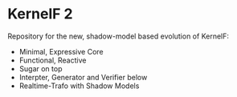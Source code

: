 # KernelF 2

Repository for the new, shadow-model based evolution of KernelF:

* Minimal, Expressive Core
* Functional, Reactive
* Sugar on top
* Interpter, Generator and Verifier below
* Realtime-Trafo with Shadow Models

